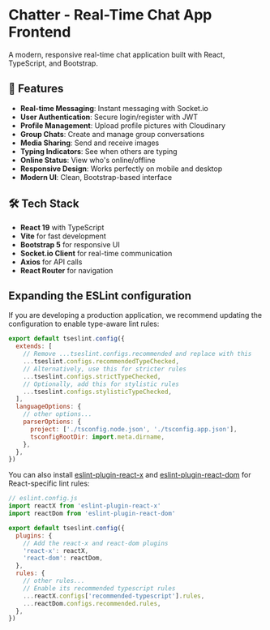 # Chatter - Real-Time Chat App Frontend

A modern, responsive real-time chat application built with React, TypeScript, and Bootstrap.

## 🚀 Features

- **Real-time Messaging**: Instant messaging with Socket.io
- **User Authentication**: Secure login/register with JWT
- **Profile Management**: Upload profile pictures with Cloudinary
- **Group Chats**: Create and manage group conversations
- **Media Sharing**: Send and receive images
- **Typing Indicators**: See when others are typing
- **Online Status**: View who's online/offline
- **Responsive Design**: Works perfectly on mobile and desktop
- **Modern UI**: Clean, Bootstrap-based interface

## 🛠️ Tech Stack

- **React 19** with TypeScript
- **Vite** for fast development
- **Bootstrap 5** for responsive UI
- **Socket.io Client** for real-time communication
- **Axios** for API calls
- **React Router** for navigation

## Expanding the ESLint configuration

If you are developing a production application, we recommend updating the configuration to enable type-aware lint rules:

```js
export default tseslint.config({
  extends: [
    // Remove ...tseslint.configs.recommended and replace with this
    ...tseslint.configs.recommendedTypeChecked,
    // Alternatively, use this for stricter rules
    ...tseslint.configs.strictTypeChecked,
    // Optionally, add this for stylistic rules
    ...tseslint.configs.stylisticTypeChecked,
  ],
  languageOptions: {
    // other options...
    parserOptions: {
      project: ['./tsconfig.node.json', './tsconfig.app.json'],
      tsconfigRootDir: import.meta.dirname,
    },
  },
})
```

You can also install [eslint-plugin-react-x](https://github.com/Rel1cx/eslint-react/tree/main/packages/plugins/eslint-plugin-react-x) and [eslint-plugin-react-dom](https://github.com/Rel1cx/eslint-react/tree/main/packages/plugins/eslint-plugin-react-dom) for React-specific lint rules:

```js
// eslint.config.js
import reactX from 'eslint-plugin-react-x'
import reactDom from 'eslint-plugin-react-dom'

export default tseslint.config({
  plugins: {
    // Add the react-x and react-dom plugins
    'react-x': reactX,
    'react-dom': reactDom,
  },
  rules: {
    // other rules...
    // Enable its recommended typescript rules
    ...reactX.configs['recommended-typescript'].rules,
    ...reactDom.configs.recommended.rules,
  },
})
```
